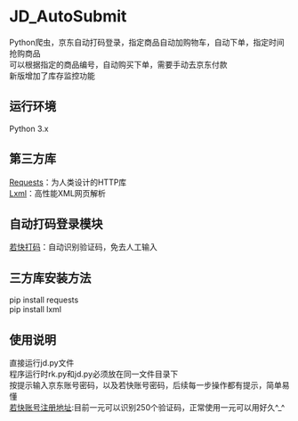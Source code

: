 # JD_AutoSubmit
Python爬虫，京东自动打码登录，指定商品自动加购物车，自动下单，指定时间抢购商品 <br />
可以根据指定的商品编号，自动购买下单，需要手动去京东付款<br />
新版增加了库存监控功能

## 运行环境
Python 3.x
## 第三方库
[Requests](http://docs.python-requests.org/en/master/)：为人类设计的HTTP库 <br />
[Lxml](http://lxml.de/)：高性能XML网页解析
## 自动打码登录模块
[若快打码](http://www.ruokuai.com/login)：自动识别验证码，免去人工输入
## 三方库安装方法
pip install requests <br />
pip install lxml
## 使用说明
直接运行jd.py文件 <br />
程序运行时rk.py和jd.py必须放在同一文件目录下 <br />
按提示输入京东账号密码，以及若快账号密码，后续每一步操作都有提示，简单易懂<br />
[若快账号注册地址](http://www.ruokuai.com/login):目前一元可以识别250个验证码，正常使用一元可以用好久^_^ <br />

